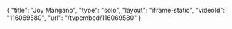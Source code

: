 {
    "title": "Joy Mangano",
    "type": "solo",
    "layout": "iframe-static",
    "videoId": "116069580",
    "url": "\/tvpembed\/116069580"
}